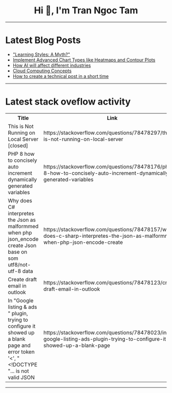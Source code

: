 <h1 align="center">Hi 👋, I'm Tran Ngoc Tam</h1>

---

# Latest Blog Posts 
<!-- BLOG-POST-LIST:START -->
- [&quot;Learning Styles: A Myth?&quot;](https://dev.to/thejoernal/learning-styles-a-myth-2gce)
- [Implement Advanced Chart Types like Heatmaps and Contour Plots](https://dev.to/tooljet/implement-advanced-chart-types-like-heatmaps-and-contour-plots-3h1f)
- [How AI will affect different industries](https://dev.to/techstuff/how-ai-will-affect-different-industries-18j5)
- [Cloud Computing Concepts](https://dev.to/temmytope86/cloud-computing-concepts-3mln)
- [How to create a technical post in a short time](https://dev.to/jetthoughts/how-to-create-a-technical-post-in-a-short-time-4i53)
<!-- BLOG-POST-LIST:END -->

---

# Latest stack oveflow activity
<table>
  <tr><th>Title</th><th>Link</th></tr>
  <!-- STACKOVERFLOW:START --><tr><td>This is Not Running on Local Server [closed]</td><td>https://stackoverflow.com/questions/78478297/this-is-not-running-on-local-server</td></tr><tr><td>PHP 8 how to concisely auto increment dynamically generated variables</td><td>https://stackoverflow.com/questions/78478176/php-8-how-to-concisely-auto-increment-dynamically-generated-variables</td></tr><tr><td>Why does C# interpretes the Json as malformmed when php json_encode create Json base on som utf8/not-utf-8 data</td><td>https://stackoverflow.com/questions/78478157/why-does-c-sharp-interpretes-the-json-as-malformmed-when-php-json-encode-create</td></tr><tr><td>Create draft email in outlook</td><td>https://stackoverflow.com/questions/78478123/create-draft-email-in-outlook</td></tr><tr><td>In &quot;Google listing &amp; ads &quot; plugin, trying to configure it showed up a blank page and error token &#39;&lt;&#39;, &quot;&lt;!DOCTYPE &quot;... is not valid JSON</td><td>https://stackoverflow.com/questions/78478023/in-google-listing-ads-plugin-trying-to-configure-it-showed-up-a-blank-page</td></tr><!-- STACKOVERFLOW:END -->
</table>

---


